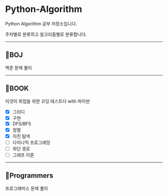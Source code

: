# Python-Algorithm
Python Algorithm 공부 저장소입니다.

주차별로 분류하고 알고리즘별로 분류합니다.

-----------------------------------------
## 🙋BOJ
백준 문제 풀이

-----------------------------------
## 🙋BOOK
이것이 취업을 위한 코딩 테스트다 with 파이썬
- [x] 그리디
- [x] 구현
- [x] DFS/BFS
- [x] 정렬
- [x] 이진 탐색
- [ ] 다이나믹 프로그래밍
- [ ] 최단 경로
- [ ] 그래프 이론

-------------------------
## 🙋Programmers
프로그래머스 문제 풀이
